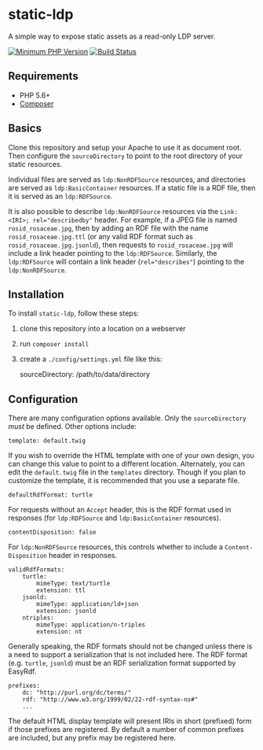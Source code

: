# static-ldp

A simple way to expose static assets as a read-only LDP server.

[![Minimum PHP Version](https://img.shields.io/badge/php-%3E%3D%205.6-8892BF.svg?style=flat-square)](https://php.net/)
[![Build Status](https://travis-ci.org/trellis-ldp/static-ldp.svg?branch=master)](https://travis-ci.org/trellis-ldp/static-ldp)

## Requirements

* PHP 5.6+
* [Composer](https://getcomposer.org/)

## Basics

Clone this repository and setup your Apache to use it as
document root. Then configure the `sourceDirectory` to point
to the root directory of your static resources.

Individual files are served as `ldp:NonRDFSource` resources,
and directories are served as `ldp:BasicContainer` resources.
If a static file is a RDF file, then it is served as an `ldp:RDFSource`.

It is also possible to describe `ldp:NonRDFSource` resources via the `Link: <IRI>; rel="describedby"`
header. For example, if a JPEG file is named `rosid_rosaceae.jpg`, then by adding an RDF file with
the name `rosid_rosaceae.jpg.ttl` (or any valid RDF format such as `rosid_rosaceae.jpg.jsonld`), then
requests to `rosid_rosaceae.jpg` will include a link header pointing to the `ldp:RDFSource`.
Similarly, the `ldp:RDFSource` will contain a link header (`rel="describes"`) pointing to the
`ldp:NonRDFSource`.

## Installation

To install `static-ldp`, follow these steps:

1. clone this repository into a location on a webserver
2. run `composer install`
3. create a `./config/settings.yml` file like this:

    sourceDirectory: /path/to/data/directory

## Configuration

There are many configuration options available. Only the `sourceDirectory` _must_ be defined.
Other options include:

    template: default.twig

If you wish to override the HTML template with one of your own design, you can change this
value to point to a different location. Alternately, you can edit the `default.twig` file
in the `templates` directory. Though if you plan to customize the template, it is recommended
that you use a separate file.

    defaultRdfFormat: turtle

For requests without an `Accept` header, this is the RDF format used in responses (for
`ldp:RDFSource` and `ldp:BasicContainer` resources).

    contentDisposition: false

For `ldp:NonRDFSource` resources, this controls whether to include a `Content-Disposition`
header in responses.

    validRdfFormats:
        turtle:
            mimeType: text/turtle
            extension: ttl
        jsonld:
            mimeType: application/ld+json
            extension: jsonld
        ntriples:
            mimeType: application/n-triples
            extension: nt

Generally speaking, the RDF formats should not be changed unless there is a need to
support a serialization that is not included here. The RDF format (e.g. `turtle`,
`jsonld`) must be an RDF serialization format supported by EasyRdf.

    prefixes:
        dc: "http://purl.org/dc/terms/"
        rdf: "http://www.w3.org/1999/02/22-rdf-syntax-ns#"
        ...

The default HTML display template will present IRIs in short (prefixed) form if those
prefixes are registered. By default a number of common prefixes are included, but
any prefix may be registered here.

